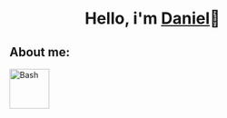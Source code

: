 <H1 align="center"> Hello, i'm <a href="https://github.com/Dgarridoo">Daniel</a>👋</h1>

<h2>About me:</h2>


<img src="https://img.shields.io/badge/Bash-orange?logo=gnu-bash&logoColor=white" alt="Bash" width="70">

